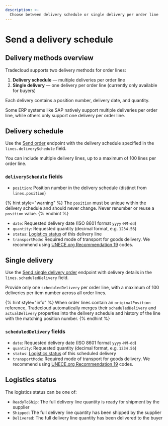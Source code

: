 ```yaml
---
description: >-
  Choose between delivery schedule or single delivery per order line
---
```


# Send a delivery schedule

## Delivery methods overview

Tradecloud supports two delivery methods for order lines:

1. **Delivery schedule** — multiple deliveries per order line
2. **Single delivery** — one delivery per order line (currently only available for buyers)

Each delivery contains a position number, delivery date, and quantity.

Some ERP systems like SAP natively support multiple deliveries per order line, while others only support one delivery per order line.

## Delivery schedule

Use the [Send order](https://swagger-ui.accp.tradecloud1.com/?url=https://api.accp.tradecloud1.com/v2/api-connector/specs.yaml#/buyer-endpoints/sendOrderByBuyerRoute) endpoint with the delivery schedule specified in the `lines.deliverySchedule` field.

You can include multiple delivery lines, up to a maximum of 100 lines per order line.

### `deliverySchedule` fields

- `position`: Position number in the delivery schedule (distinct from `lines.position`)

{% hint style="warning" %}
The `position` must be unique within the delivery schedule and should never change. Never renumber or reuse a `position` value.
{% endhint %}

- `date`: Requested delivery date (ISO 8601 format `yyyy-MM-dd`)
- `quantity`: Requested quantity (decimal format, e.g. `1234.56`)
- `status`: [Logistics status](#logistics-status) of this delivery line
- `transportMode`: Required mode of transport for goods delivery. We recommend using [UNECE.org Recommendation 19](https://tfig.unece.org/contents/recommendation-19.htm) codes.

## Single delivery

Use the [Send single delivery order](https://swagger-ui.accp.tradecloud1.com/?url=https://api.accp.tradecloud1.com/v2/api-connector/specs.yaml#/buyer-endpoints/sendSingleDeliveryOrderByBuyerRoute) endpoint with delivery details in the `lines.scheduledDelivery` field.

Provide only one `scheduledDelivery` per order line, with a maximum of 100 deliveries per item number across all order lines.

{% hint style="info" %}
When order lines contain an `originalPosition` reference, Tradecloud automatically merges their `scheduledDelivery` and `actualDelivery` properties into the delivery schedule and history of the line with the matching position number.
{% endhint %}

### `scheduledDelivery` fields

- `date`: Requested delivery date (ISO 8601 format `yyyy-MM-dd`)
- `quantity`: Requested quantity (decimal format, e.g. `1234.56`)
- `status`: [Logistics status](#logistics-status) of this scheduled delivery
- `transportMode`: Required mode of transport for goods delivery. We recommend using [UNECE.org Recommendation 19](https://tfig.unece.org/contents/recommendation-19.htm) codes.

## Logistics status

The logistics status can be one of:

- `ReadyToShip`: The full delivery line quantity is ready for shipment by the supplier
- `Shipped`: The full delivery line quantity has been shipped by the supplier
- `Delivered`: The full delivery line quantity has been delivered to the buyer

